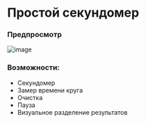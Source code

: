 # Простой секундомер
### Предпросмотр
![image](https://github.com/user-attachments/assets/c756d87f-5849-4bce-bef0-994f4fc9233d)

### Возможности:
- Секундомер
- Замер времени круга
- Очистка
- Пауза
- Визуальное разделение результатов
